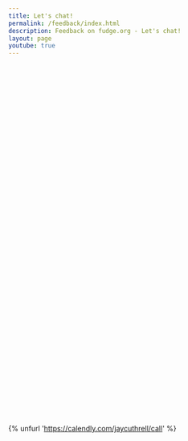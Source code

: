 ```yaml
---
title: Let's chat!
permalink: /feedback/index.html
description: Feedback on fudge.org - Let's chat!
layout: page
youtube: true
---
```


<!-- Calendly inline widget begin -->
<div class="calendly-inline-widget" data-url="https://calendly.com/jaycuthrell/call?hide_event_type_details=1&hide_gdpr_banner=1" style="min-width:320px;height:700px;"></div>
<script type="text/javascript" src="https://assets.calendly.com/assets/external/widget.js" async></script>
<!-- Calendly inline widget end -->

{% unfurl 'https://calendly.com/jaycuthrell/call' %}